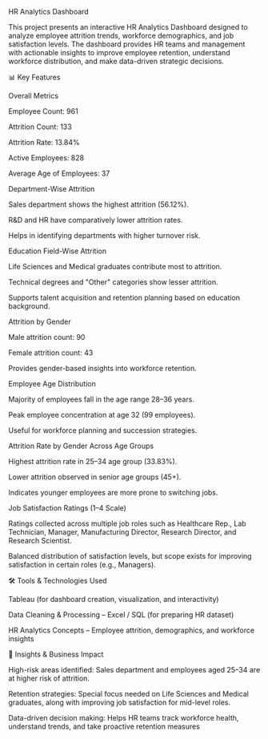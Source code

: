 HR Analytics Dashboard

This project presents an interactive HR Analytics Dashboard designed to analyze employee attrition trends, workforce demographics, and job satisfaction levels. The dashboard provides HR teams and management with actionable insights to improve employee retention, understand workforce distribution, and make data-driven strategic decisions.

📊 Key Features

Overall Metrics

Employee Count: 961

Attrition Count: 133

Attrition Rate: 13.84%

Active Employees: 828

Average Age of Employees: 37

Department-Wise Attrition

Sales department shows the highest attrition (56.12%).

R&D and HR have comparatively lower attrition rates.

Helps in identifying departments with higher turnover risk.

Education Field-Wise Attrition

Life Sciences and Medical graduates contribute most to attrition.

Technical degrees and "Other" categories show lesser attrition.

Supports talent acquisition and retention planning based on education background.

Attrition by Gender

Male attrition count: 90

Female attrition count: 43

Provides gender-based insights into workforce retention.

Employee Age Distribution

Majority of employees fall in the age range 28–36 years.

Peak employee concentration at age 32 (99 employees).

Useful for workforce planning and succession strategies.

Attrition Rate by Gender Across Age Groups

Highest attrition rate in 25–34 age group (33.83%).

Lower attrition observed in senior age groups (45+).

Indicates younger employees are more prone to switching jobs.

Job Satisfaction Ratings (1–4 Scale)

Ratings collected across multiple job roles such as Healthcare Rep., Lab Technician, Manager, Manufacturing Director, Research Director, and Research Scientist.

Balanced distribution of satisfaction levels, but scope exists for improving satisfaction in certain roles (e.g., Managers).

🛠 Tools & Technologies Used

Tableau (for dashboard creation, visualization, and interactivity)

Data Cleaning & Processing – Excel / SQL (for preparing HR dataset)

HR Analytics Concepts – Employee attrition, demographics, and workforce insights

🎯 Insights & Business Impact

High-risk areas identified: Sales department and employees aged 25–34 are at higher risk of attrition.

Retention strategies: Special focus needed on Life Sciences and Medical graduates, along with improving job satisfaction for mid-level roles.

Data-driven decision making: Helps HR teams track workforce health, understand trends, and take proactive retention measures
